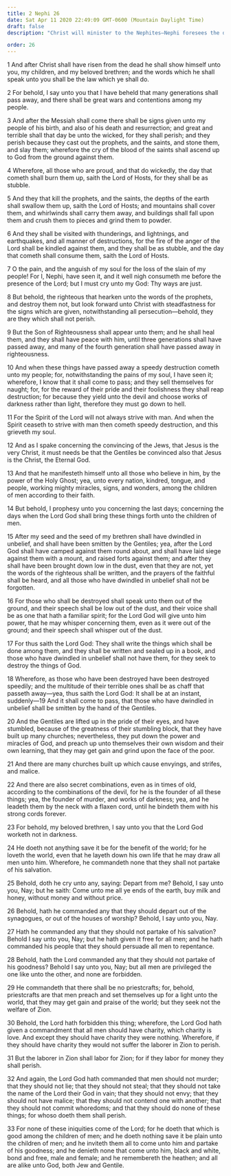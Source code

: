 ```yaml
---
title: 2 Nephi 26
date: Sat Apr 11 2020 22:49:09 GMT-0600 (Mountain Daylight Time)
draft: false
description: "Christ will minister to the Nephites—Nephi foresees the destruction of his people—They will speak from the dust—The Gentiles will build up false churches and secret combinations—The Lord forbids men to practice priestcrafts. About 559–545 B.C."

order: 26
---
```

    
1 And after Christ shall have risen from the dead he shall show himself unto you, my children, and my beloved brethren; and the words which he shall speak unto you shall be the law which ye shall do.

2 For behold, I say unto you that I have beheld that many generations shall pass away, and there shall be great wars and contentions among my people.

3 And after the Messiah shall come there shall be signs given unto my people of his birth, and also of his death and resurrection; and great and terrible shall that day be unto the wicked, for they shall perish; and they perish because they cast out the prophets, and the saints, and stone them, and slay them; wherefore the cry of the blood of the saints shall ascend up to God from the ground against them.

4 Wherefore, all those who are proud, and that do wickedly, the day that cometh shall burn them up, saith the Lord of Hosts, for they shall be as stubble.

5 And they that kill the prophets, and the saints, the depths of the earth shall swallow them up, saith the Lord of Hosts; and mountains shall cover them, and whirlwinds shall carry them away, and buildings shall fall upon them and crush them to pieces and grind them to powder.

6 And they shall be visited with thunderings, and lightnings, and earthquakes, and all manner of destructions, for the fire of the anger of the Lord shall be kindled against them, and they shall be as stubble, and the day that cometh shall consume them, saith the Lord of Hosts.

7 O the pain, and the anguish of my soul for the loss of the slain of my people! For I, Nephi, have seen it, and it well nigh consumeth me before the presence of the Lord; but I must cry unto my God: Thy ways are just.

8 But behold, the righteous that hearken unto the words of the prophets, and destroy them not, but look forward unto Christ with steadfastness for the signs which are given, notwithstanding all persecution—behold, they are they which shall not perish.

9 But the Son of Righteousness shall appear unto them; and he shall heal them, and they shall have peace with him, until three generations shall have passed away, and many of the fourth generation shall have passed away in righteousness.

10 And when these things have passed away a speedy destruction cometh unto my people; for, notwithstanding the pains of my soul, I have seen it; wherefore, I know that it shall come to pass; and they sell themselves for naught; for, for the reward of their pride and their foolishness they shall reap destruction; for because they yield unto the devil and choose works of darkness rather than light, therefore they must go down to hell.

11 For the Spirit of the Lord will not always strive with man. And when the Spirit ceaseth to strive with man then cometh speedy destruction, and this grieveth my soul.

12 And as I spake concerning the convincing of the Jews, that Jesus is the very Christ, it must needs be that the Gentiles be convinced also that Jesus is the Christ, the Eternal God.

13 And that he manifesteth himself unto all those who believe in him, by the power of the Holy Ghost; yea, unto every nation, kindred, tongue, and people, working mighty miracles, signs, and wonders, among the children of men according to their faith.

14 But behold, I prophesy unto you concerning the last days; concerning the days when the Lord God shall bring these things forth unto the children of men.

15 After my seed and the seed of my brethren shall have dwindled in unbelief, and shall have been smitten by the Gentiles; yea, after the Lord God shall have camped against them round about, and shall have laid siege against them with a mount, and raised forts against them; and after they shall have been brought down low in the dust, even that they are not, yet the words of the righteous shall be written, and the prayers of the faithful shall be heard, and all those who have dwindled in unbelief shall not be forgotten.

16 For those who shall be destroyed shall speak unto them out of the ground, and their speech shall be low out of the dust, and their voice shall be as one that hath a familiar spirit; for the Lord God will give unto him power, that he may whisper concerning them, even as it were out of the ground; and their speech shall whisper out of the dust.

17 For thus saith the Lord God: They shall write the things which shall be done among them, and they shall be written and sealed up in a book, and those who have dwindled in unbelief shall not have them, for they seek to destroy the things of God.

18 Wherefore, as those who have been destroyed have been destroyed speedily; and the multitude of their terrible ones shall be as chaff that passeth away—yea, thus saith the Lord God: It shall be at an instant, suddenly—19 And it shall come to pass, that those who have dwindled in unbelief shall be smitten by the hand of the Gentiles.

20 And the Gentiles are lifted up in the pride of their eyes, and have stumbled, because of the greatness of their stumbling block, that they have built up many churches; nevertheless, they put down the power and miracles of God, and preach up unto themselves their own wisdom and their own learning, that they may get gain and grind upon the face of the poor.

21 And there are many churches built up which cause envyings, and strifes, and malice.

22 And there are also secret combinations, even as in times of old, according to the combinations of the devil, for he is the founder of all these things; yea, the founder of murder, and works of darkness; yea, and he leadeth them by the neck with a flaxen cord, until he bindeth them with his strong cords forever.

23 For behold, my beloved brethren, I say unto you that the Lord God worketh not in darkness.

24 He doeth not anything save it be for the benefit of the world; for he loveth the world, even that he layeth down his own life that he may draw all men unto him. Wherefore, he commandeth none that they shall not partake of his salvation.

25 Behold, doth he cry unto any, saying: Depart from me? Behold, I say unto you, Nay; but he saith: Come unto me all ye ends of the earth, buy milk and honey, without money and without price.

26 Behold, hath he commanded any that they should depart out of the synagogues, or out of the houses of worship? Behold, I say unto you, Nay.

27 Hath he commanded any that they should not partake of his salvation? Behold I say unto you, Nay; but he hath given it free for all men; and he hath commanded his people that they should persuade all men to repentance.

28 Behold, hath the Lord commanded any that they should not partake of his goodness? Behold I say unto you, Nay; but all men are privileged the one like unto the other, and none are forbidden.

29 He commandeth that there shall be no priestcrafts; for, behold, priestcrafts are that men preach and set themselves up for a light unto the world, that they may get gain and praise of the world; but they seek not the welfare of Zion.

30 Behold, the Lord hath forbidden this thing; wherefore, the Lord God hath given a commandment that all men should have charity, which charity is love. And except they should have charity they were nothing. Wherefore, if they should have charity they would not suffer the laborer in Zion to perish.

31 But the laborer in Zion shall labor for Zion; for if they labor for money they shall perish.

32 And again, the Lord God hath commanded that men should not murder; that they should not lie; that they should not steal; that they should not take the name of the Lord their God in vain; that they should not envy; that they should not have malice; that they should not contend one with another; that they should not commit whoredoms; and that they should do none of these things; for whoso doeth them shall perish.

33 For none of these iniquities come of the Lord; for he doeth that which is good among the children of men; and he doeth nothing save it be plain unto the children of men; and he inviteth them all to come unto him and partake of his goodness; and he denieth none that come unto him, black and white, bond and free, male and female; and he remembereth the heathen; and all are alike unto God, both Jew and Gentile.
